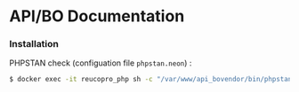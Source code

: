 API/BO Documentation
=================

### Installation
PHPSTAN check (configuation file `phpstan.neon`) :
```bash
$ docker exec -it reucopro_php sh -c "/var/www/api_bovendor/bin/phpstan analyse -c phpstan.neon"
```